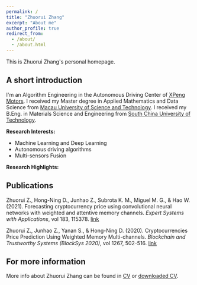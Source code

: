 ```yaml
---
permalink: /
title: "Zhuorui Zhang"
excerpt: "About me"
author_profile: true
redirect_from: 
  - /about/
  - /about.html
---
```


This is Zhuorui Zhang's personal homepage.

## A short introduction
I'm an Algorithm Engineering in the Autonomous Driving Center of [XPeng Motors](https://en.xiaopeng.com/about.html). I received my Master degree in Applied Mathematics and Data Science from [Macau University of Science and Technology](https://www.must.edu.mo/). I received my B.Eng. in Materials Science and Engineering from [South China University of Technology](https://www.scut.edu.cn/new/).

<b>Research Interests:</b>
* Machine Learning and Deep Learning
* Autonomous driving algorithms
* Multi-sensors Fusion

<b>Research Highlights:</b>

<!-- * Development of [spectral transformation](https://doi.org/10.1029/2019WR026962) and its [application](https://doi.org/10.1016/j.jhydrol.2021.126816) in hydro-climatology
* An open-source tool for improved system modelling: [Wavelet System Prediction (WASP)](https://doi.org/10.1016/j.envsoft.2020.104907)
* Quantification of future changes in drought and [agricultural production](https://doi.org/10.1007/s00704-018-2617-z) under global warming
* Development of [index-based drought insurance](https://doi.org/10.1108/AFR-02-2020-0020) for disaster risk transfer -->


## Publications
Zhuorui Z., Hong-Ning D., Junhao Z., Subrota K. M., Miguel M. G., & Hao W. (2021). Forecasting cryptocurrency price using convolutional neural networks with weighted and attentive memory channels. *Expert Systems with Applications*, vol 183, 115378. [link](https://doi.org/10.1016/j.eswa.2021.115378)

Zhuorui Z., Junhao Z., Yanan S., & Hong-Ning D. (2020). Cryptocurrencies Price Prediction Using Weighted Memory Multi-channels. *Blockchain and Trustworthy Systems (BlockSys 2020)*, vol 1267, 502-516. [link](https://doi.org/10.1007/978-981-15-9213-3_39)

<!-- Jiang, Z., Johnson, F., & Sharma, A. (2021). Why uncertainty matters? A new alternative to project drought for future climates. *submitted to Water Resources Research, under review*. 

Jiang, Z., Sharma, A., & Johnson, F. (2021). Variable transformations in the spectral domain – Implications for hydrologic forecasting. *Journal of Hydrology*, 603, 126816. [link](https://doi.org/10.1016/j.jhydrol.2021.126816)

Jiang, Z., Rashid, M. M., Johnson, F., & Sharma, A. (2020). A wavelet-based tool to modulate variance in predictors: An application to predicting drought anomalies. *Environmental Modelling & Software*, 135, 104907. [link](https://doi.org/10.1016/j.envsoft.2020.104907)

Jiang, Z., Sharma, A., & Johnson, F. (2020). Refining Predictor Spectral Representation Using Wavelet Theory for Improved Natural System Modeling. *Water Resources Research*, 56(3), e2019WR026962. [link](https://doi.org/10.1029/2019WR026962)

Jiang, Z., Sharma, A., & Johnson, F. (2019). Assessing the sensitivity of hydro-climatological change detection methods to model uncertainty and bias. *Advances in Water Resources*, 134, 103430. [link](https://doi.org/10.1016/j.advwatres.2019.103430)

Jiang, Z., Raghavan, S. V., Hur, J., Sun, Y., Liong, S.-Y., Nguyen, V. Q., & Van Pham Dang, T. (2019). Future changes in rice yields over the Mekong River Delta due to climate change-Alarming or alerting? *Theoretical and Applied Climatology*, 137(1), 545-555. [link](https://doi.org/10.1007/s00704-018-2617-z) -->

## For more information
More info about Zhuorui Zhang can be found in [CV](https://zhuorui-zhang.github.io/cv/) or [downloaded CV](http://zhuorui-zhang.github.io/files/CV_ZhuoruiZhang_XPeng_Eng.pdf).
